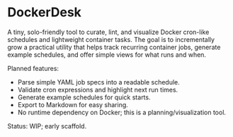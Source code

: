 DockerDesk
===========

A tiny, solo-friendly tool to curate, lint, and visualize Docker cron-like schedules and lightweight container tasks. The goal is to incrementally grow a practical utility that helps track recurring container jobs, generate example schedules, and offer simple views for what runs and when.

Planned features:
- Parse simple YAML job specs into a readable schedule.
- Validate cron expressions and highlight next run times.
- Generate example schedules for quick starts.
- Export to Markdown for easy sharing.
- No runtime dependency on Docker; this is a planning/visualization tool.

Status: WIP; early scaffold.

